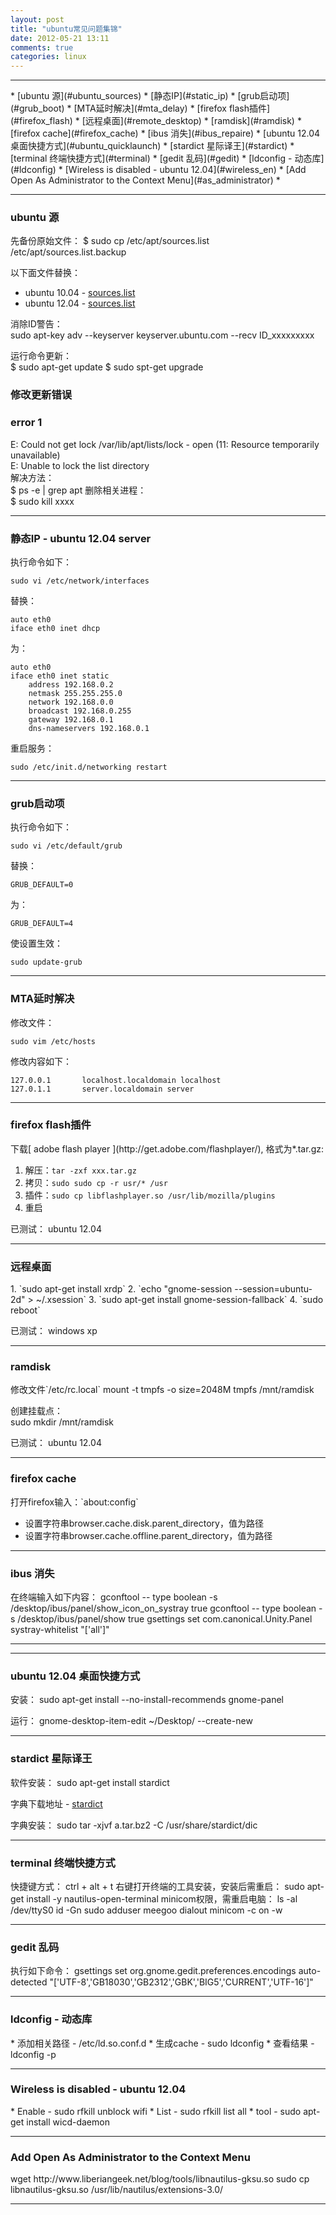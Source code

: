 ```yaml
---
layout: post
title: "ubuntu常见问题集锦"
date: 2012-05-21 13:11
comments: true
categories: linux
---
```


<!---
################################################################################
-->
<hr />
*    [ubuntu 源](#ubuntu_sources)
*    [静态IP](#static_ip)
*    [grub启动项](#grub_boot)
*    [MTA延时解决](#mta_delay)
*    [firefox flash插件](#firefox_flash)
*    [远程桌面](#remote_desktop)
*    [ramdisk](#ramdisk)
*    [firefox cache](#firefox_cache)
*    [ibus 消失](#ibus_repaire)
*    [ubuntu 12.04 桌面快捷方式](#ubuntu_quicklaunch)
*    [stardict 星际译王](#stardict)
*    [terminal 终端快捷方式](#terminal)
*    [gedit 乱码](#gedit)
*    [ldconfig - 动态库](#ldconfig)
*    [Wireless is disabled - ubuntu 12.04](#wireless_en)
*    [Add Open As Administrator to the Context Menu](#as_administrator)
*    
<!---
################################################################################
-->
<hr />
<h3 id="ubuntu_sources">ubuntu 源</h3>
先备份原始文件：    
	$ sudo cp /etc/apt/sources.list /etc/apt/sources.list.backup

以下面文件替换：    

*    ubuntu 10.04 - <a href='/downloads/config/ubuntu_10.04.sources.list' id='blog-link' title='Tar'>sources.list</a>	
*    ubuntu 12.04 - <a href='/downloads/config/ubuntu_12.04.sources.list' id='blog-link' title='Tar'>sources.list</a>	

消除ID警告：    
	sudo apt-key adv --keyserver keyserver.ubuntu.com --recv ID_xxxxxxxxx

运行命令更新：    
	$ sudo apt-get update
	$ sudo spt-get upgrade

### 修改更新错误 ###
### error 1 ###
E: Could not get lock /var/lib/apt/lists/lock - open (11: Resource temporarily unavailable)     
E: Unable to lock the list directory    
解决方法：     
	$ ps -e | grep apt
删除相关进程：    
	$ sudo kill xxxx

<!---
################################################################################
-->
<hr />
<h3 id="static_ip">静态IP - ubuntu 12.04 server</h3>
执行命令如下：

	sudo vi /etc/network/interfaces

替换：

	auto eth0
	iface eth0 inet dhcp

为：

	auto eth0
	iface eth0 inet static
		address 192.168.0.2
		netmask 255.255.255.0
		network 192.168.0.0
		broadcast 192.168.0.255
		gateway 192.168.0.1
		dns-nameservers 192.168.0.1

重启服务：

	sudo /etc/init.d/networking restart

<!---
################################################################################
-->
<hr />
<h3 id="grub_boot">grub启动项</h3>
执行命令如下：

	sudo vi /etc/default/grub

替换：

	GRUB_DEFAULT=0

为：

	GRUB_DEFAULT=4

使设置生效：

	sudo update-grub 

<!---
################################################################################
-->
<hr />
<h3 id="mta_delay">MTA延时解决</h3>
修改文件：

	sudo vim /etc/hosts

修改内容如下：

	127.0.0.1       localhost.localdomain localhost
	127.0.1.1       server.localdomain server

<!---
################################################################################
-->
<hr />
<h3 id="firefox_flash">firefox flash插件</h3>
下载[ adobe flash player ](http://get.adobe.com/flashplayer/), 格式为*.tar.gz:

1.    解压：`tar -zxf xxx.tar.gz`
2.    拷贝：`sudo sudo cp -r usr/* /usr`
3.    插件：`sudo cp libflashplayer.so /usr/lib/mozilla/plugins`
4.    重启

已测试： ubuntu 12.04

<!---
################################################################################
-->
<hr />
<h3 id="remote_desktop">远程桌面</h3>
1.    `sudo apt-get install xrdp`
2.    `echo "gnome-session --session=ubuntu-2d" > ~/.xsession`
3.    `sudo apt-get install gnome-session-fallback`
4.    `sudo reboot`

已测试： windows xp

<!---
################################################################################
-->
<hr />
<h3 id="ramdisk">ramdisk</h3>
修改文件`/etc/rc.local`	
	mount -t tmpfs -o size=2048M tmpfs /mnt/ramdisk

创建挂载点：	
	sudo mkdir /mnt/ramdisk

已测试： ubuntu 12.04

<!---
################################################################################
-->
<hr />
<h3 id="firefox_cache">firefox cache</h3>
打开firefox输入：`about:config`	

*    设置字符串browser.cache.disk.parent_directory，值为路径
*    设置字符串browser.cache.offline.parent_directory，值为路径

<!---
################################################################################
-->
<hr />
<h3 id="ibus_repaire">ibus 消失</h3>
在终端输入如下内容：
	gconftool -- type boolean -s /desktop/ibus/panel/show_icon_on_systray true
	gconftool -- type boolean -s /desktop/ibus/panel/show true
	gsettings set com.canonical.Unity.Panel systray-whitelist "['all']"

<hr />

<!---
################################################################################
-->
<hr />
<h3 id="ubuntu_quicklaunch">ubuntu 12.04 桌面快捷方式</h3>
安装：
	sudo apt-get install --no-install-recommends gnome-panel

运行：
	gnome-desktop-item-edit ~/Desktop/ --create-new

<!---
################################################################################
-->
<hr />
<h3 id="stardict">stardict 星际译王</h3>
软件安装：
	sudo apt-get install stardict

字典下载地址 - [stardict](http://abloz.com/huzheng/stardict-dic/)

字典安装：
	sudo tar -xjvf a.tar.bz2 -C /usr/share/stardict/dic

<!---
################################################################################
-->
<hr />
<h3 id="terminal">terminal 终端快捷方式</h3>
快捷键方式：
	ctrl + alt + t
右键打开终端的工具安装，安装后需重启：
	sudo apt-get install -y nautilus-open-terminal
minicom权限，需重启电脑：
	ls -al /dev/ttyS0
	id -Gn
	sudo adduser meegoo dialout
	minicom -c on -w

<!---
################################################################################
-->
<hr />
<h3 id="gedit">gedit 乱码</h3>
执行如下命令：
	gsettings set org.gnome.gedit.preferences.encodings auto-detected "['UTF-8','GB18030','GB2312','GBK','BIG5','CURRENT','UTF-16']" 

<!---
################################################################################
-->
<hr />
<h3 id="ldconfig">ldconfig - 动态库</h3>
*    添加相关路径 - /etc/ld.so.conf.d     
*    生成cache - sudo ldconfig    
*    查看结果 - ldconfig -p    

<!---
################################################################################
-->
<hr />
<h3 id="wireless_en">Wireless is disabled - ubuntu 12.04</h3>
*    Enable - sudo rfkill unblock wifi     
*    List - sudo rfkill list all    
*    tool - sudo apt-get install wicd-daemon    

<!---
################################################################################
-->
<hr />
<h3 id="as_administrator">Add Open As Administrator to the Context Menu</h3>
	wget http://www.liberiangeek.net/blog/tools/libnautilus-gksu.so     
	sudo cp libnautilus-gksu.so /usr/lib/nautilus/extensions-3.0/    

<hr />

